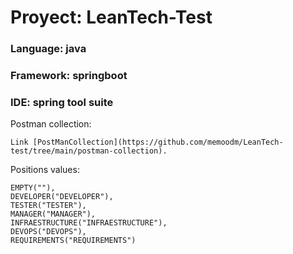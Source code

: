 # Proyect: LeanTech-Test

### Language: java
### Framework: springboot
### IDE: spring tool suite

Postman collection:

	Link [PostManCollection](https://github.com/memoodm/LeanTech-test/tree/main/postman-collection).


Positions values:

	EMPTY(""),
	DEVELOPER("DEVELOPER"),
	TESTER("TESTER"),
	MANAGER("MANAGER"),
	INFRAESTRUCTURE("INFRAESTRUCTURE"),
	DEVOPS("DEVOPS"),
	REQUIREMENTS("REQUIREMENTS")
